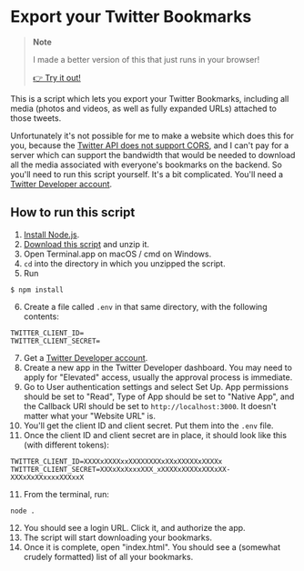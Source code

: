 # Export your Twitter Bookmarks

> **Note**
> 
> I made a better version of this that just runs in your browser!
>
> [👉 Try it out!](https://twitter-bookmark-archiver.glitch.me/)

This is a script which lets you export your Twitter Bookmarks, including all
media (photos and videos, as well as fully expanded URLs) attached to those
tweets.

Unfortunately it's not possible for me to make a website which does this for
you, because the [Twitter API does not support
CORS](https://twittercommunity.com/t/twitter-api-v2-public-client-no-access-control-allow-origin-header-present-cors/170402/3),
and I can't pay for a server which can support the bandwidth that would be
needed to download all the media associated with everyone's bookmarks on the
backend. So you'll need to run this script yourself. It's a bit complicated.
You'll need a [Twitter Developer account](https://developer.twitter.com/).

## How to run this script


1. [Install Node.js](https://nodejs.org/en/download/).
2. [Download this script](https://github.com/nornagon/twitter-bookmark-archiver/archive/refs/heads/main.zip) and unzip it.
3. Open Terminal.app on macOS / cmd on Windows.
4. `cd` into the directory in which you unzipped the script.
5. Run
```
$ npm install
```
6. Create a file called `.env` in that same directory, with the following
   contents:
```
TWITTER_CLIENT_ID=
TWITTER_CLIENT_SECRET=
```
7. Get a [Twitter Developer account](https://developer.twitter.com/).
8. Create a new app in the Twitter Developer dashboard. You may need to apply
   for "Elevated" access, usually the approval process is immediate.
9. Go to User authentication settings and select Set Up. App permissions should be set to
   "Read", Type of App should be set to "Native App", and the Callback URI
   should be set to `http://localhost:3000`. It doesn't matter what your
   "Website URL" is.
10. You'll get the client ID and client secret. Put them into the `.env` file.
11. Once the client ID and client secret are in place, it
    should look like this (with different tokens):
```
TWITTER_CLIENT_ID=XXXXxXXXXxxXXXXXXXXxXXxXXXXXxXXXXx
TWITTER_CLIENT_SECRET=XXXxXxXxxxXXX_xXXXXxXXXXxXXXxXX-XXXxXxXXxxxxXXXxxX
```
11. From the terminal, run:
```
node .
```
12. You should see a login URL. Click it, and authorize the app.
13. The script will start downloading your bookmarks.
14. Once it is complete, open "index.html". You should see a (somewhat crudely
    formatted) list of all your bookmarks.
